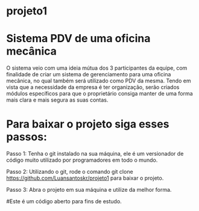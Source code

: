 # projeto1


# Sistema PDV de uma oficina mecânica

O sistema veio com uma ideia mútua dos 3 participantes da equipe, com finalidade de criar um sistema de gerenciamento para uma oficina mecânica, no qual também será utilizado como PDV da mesma. Tendo em vista que a necessidade da empresa é ter organização, serão criados módulos específicos para que o proprietário consiga manter de uma forma mais clara e mais segura as suas contas.

# Para baixar o projeto siga esses passos: 
Passo 1: Tenha o git instalado na sua máquina, ele é um versionador de código muito utilizado por programadores em todo o mundo.

Passo 2: Utilizando o git, rode o comando git clone https://github.com/Luansantoskr/projeto1 para baixar o projeto.

Passo 3: Abra o projeto em sua máquina e utilize da melhor forma.

#Este é um código aberto para fins de estudo.
